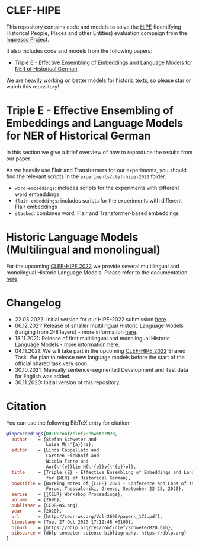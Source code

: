 # CLEF-HIPE

This repository contains code and models to solve the [HIPE](https://impresso.github.io/CLEF-HIPE-2020/)
(Identifying Historical People, Places and other Entities) evaluation compaign from the [Impresso Project](https://impresso-project.ch/).

It also includes code and models from the following papers:

* [Triple E - Effective Ensembling of Embeddings and Language Models for NER of Historical German](http://ceur-ws.org/Vol-2696/paper_173.pdf)

We are heavily working on better models for historic texts, so please star or watch this repository!

# Triple E - Effective Ensembling of Embeddings and Language Models for NER of Historical German

In this section we give a brief overview of how to reproduce the results from our paper.

As we heavily use Flair and Transformers for our experiments, you should find the relevant scripts in the
`experiments/clef-hipe-2020` folder:

* `word-embeddings`: includes scripts for the experiments with different word embeddings
* `flair-embeddings`: includes scripts for the experiments with different Flair embeddings
* `stacked`: combines word, Flair and Transformer-based embeddings

# Historic Language Models (Multilingual and monolingual)

For the upcoming [CLEF-HIPE 2022](https://hipe-eval.github.io/HIPE-2022/tasks) we provide several
multilingual and monolingual Historic Language Models. Please refer to the documentation [here](hlms.md).

# Changelog

* 22.03.2022: Initial version for our HIPE-2022 submission [here](experiments/clef-hipe-2022/README.md).
* 06.12.2021: Release of smaller multilingual Historic Language Models (ranging from 2-8 layers) - more information [here](hlms.md).
* 18.11.2021: Release of first multilingual and monolingual Historic Language Models - more information [here](hlms.md).
* 04.11.2021: We will take part in the upcoming [CLEF-HIPE 2022](https://hipe-eval.github.io/HIPE-2022/tasks) Shared Task.
              We plan to release new language models before the start of the official shared task very soon.
* 30.10.2021: Manually sentence-segmented Development and Test data for English was added.
* 30.11.2020: Initial version of this repository.

# Citation

You can use the following BibTeX entry for citation:

```bibtex
@inproceedings{DBLP:conf/clef/SchweterM20,
  author    = {Stefan Schweter and
               Luisa M{\"{a}}rz},
  editor    = {Linda Cappellato and
               Carsten Eickhoff and
               Nicola Ferro and
               Aur{\'{e}}lie N{\'{e}}v{\'{e}}ol},
  title     = {Triple {E} - Effective Ensembling of Embeddings and Language Models
               for {NER} of Historical German},
  booktitle = {Working Notes of {CLEF} 2020 - Conference and Labs of the Evaluation
               Forum, Thessaloniki, Greece, September 22-25, 2020},
  series    = {{CEUR} Workshop Proceedings},
  volume    = {2696},
  publisher = {CEUR-WS.org},
  year      = {2020},
  url       = {http://ceur-ws.org/Vol-2696/paper\_173.pdf},
  timestamp = {Tue, 27 Oct 2020 17:12:48 +0100},
  biburl    = {https://dblp.org/rec/conf/clef/SchweterM20.bib},
  bibsource = {dblp computer science bibliography, https://dblp.org}
}
```
